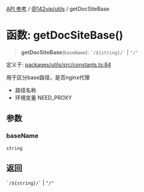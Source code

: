 [API 参考](../../../index.md) / [@142vip/utils](../index.md) / getDocSiteBase

# 函数: getDocSiteBase()

> **getDocSiteBase**(`baseName`): `` `/${string}/` `` \| `"/"`

定义于: [packages/utils/src/constants.ts:84](https://github.com/142vip/core-x/blob/bdff6769b69266ddfe7392709afaa643b39c00f4/packages/utils/src/constants.ts#L84)

用于区分base路径，是否nginx代理
- 路径名称
- 环境变量 NEED_PROXY

## 参数

### baseName

`string`

## 返回

`` `/${string}/` `` \| `"/"`
